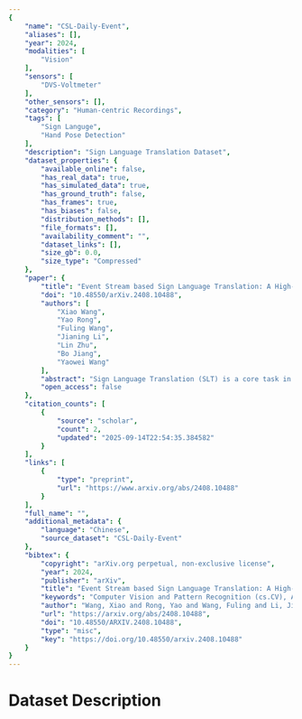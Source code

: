 ```yaml
---
{
    "name": "CSL-Daily-Event",
    "aliases": [],
    "year": 2024,
    "modalities": [
        "Vision"
    ],
    "sensors": [
        "DVS-Voltmeter"
    ],
    "other_sensors": [],
    "category": "Human-centric Recordings",
    "tags": [
        "Sign Languge",
        "Hand Pose Detection"
    ],
    "description": "Sign Language Translation Dataset",
    "dataset_properties": {
        "available_online": false,
        "has_real_data": true,
        "has_simulated_data": true,
        "has_ground_truth": false,
        "has_frames": true,
        "has_biases": false,
        "distribution_methods": [],
        "file_formats": [],
        "availability_comment": "",
        "dataset_links": [],
        "size_gb": 0.0,
        "size_type": "Compressed"
    },
    "paper": {
        "title": "Event Stream based Sign Language Translation: A High-Definition Benchmark Dataset and A New Algorithm",
        "doi": "10.48550/arXiv.2408.10488",
        "authors": [
            "Xiao Wang",
            "Yao Rong",
            "Fuling Wang",
            "Jianing Li",
            "Lin Zhu",
            "Bo Jiang",
            "Yaowei Wang"
        ],
        "abstract": "Sign Language Translation (SLT) is a core task in the field of AI-assisted disability. Unlike traditional SLT based on visible light videos, which is easily affected by factors such as lighting, rapid hand movements, and privacy breaches, this paper proposes the use of high-definition Event streams for SLT, effectively mitigating the aforementioned issues. This is primarily because Event streams have a high dynamic range and dense temporal signals, which can withstand low illumination and motion blur well. Additionally, due to their sparsity in space, they effectively protect the privacy of the target person. More specifically, we propose a new high-resolution Event stream sign language dataset, termed Event-CSL, which effectively fills the data gap in this area of research. It contains 14,827 videos, 14,821 glosses, and 2,544 Chinese words in the text vocabulary. These samples are collected in a variety of indoor and outdoor scenes, encompassing multiple angles, light intensities, and camera movements. We have benchmarked existing mainstream SLT works to enable fair comparison for future efforts. Based on this dataset and several other large-scale datasets, we propose a novel baseline method that fully leverages the Mamba model's ability to integrate temporal information of CNN features, resulting in improved sign language translation outcomes. Both the benchmark dataset and source code will be released on https://github.com/Event-AHU/OpenESL",
        "open_access": false
    },
    "citation_counts": [
        {
            "source": "scholar",
            "count": 2,
            "updated": "2025-09-14T22:54:35.384582"
        }
    ],
    "links": [
        {
            "type": "preprint",
            "url": "https://www.arxiv.org/abs/2408.10488"
        }
    ],
    "full_name": "",
    "additional_metadata": {
        "language": "Chinese",
        "source_dataset": "CSL-Daily-Event"
    },
    "bibtex": {
        "copyright": "arXiv.org perpetual, non-exclusive license",
        "year": 2024,
        "publisher": "arXiv",
        "title": "Event Stream based Sign Language Translation: A High-Definition Benchmark Dataset and A New Algorithm",
        "keywords": "Computer Vision and Pattern Recognition (cs.CV), Artificial Intelligence (cs.AI), Computation and Language (cs.CL), Neural and Evolutionary Computing (cs.NE), FOS: Computer and information sciences, FOS: Computer and information sciences",
        "author": "Wang, Xiao and Rong, Yao and Wang, Fuling and Li, Jianing and Zhu, Lin and Jiang, Bo and Wang, Yaowei",
        "url": "https://arxiv.org/abs/2408.10488",
        "doi": "10.48550/ARXIV.2408.10488",
        "type": "misc",
        "key": "https://doi.org/10.48550/arxiv.2408.10488"
    }
}
---
```


# Dataset Description